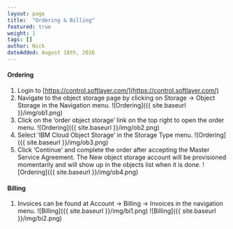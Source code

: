 ```yaml
---
layout: page
title:  "Ordering & Billing"
featured: true
weight: 1
tags: []
author: Nick
dateAdded: August 18th, 2016
---
```



#### Ordering 

1. Login to [https://control.softlayer.com/](https://control.softlayer.com/)
2. Navigate to the object storage page by clicking on Storage -> Object Storage in the Navigation menu. 
    ![Ordering]({{ site.baseurl }}/img/ob1.png)
3. Click on the ‘order object storage’ link on the top right to open the order menu.
    ![Ordering]({{ site.baseurl }}/img/ob2.png)
4. Select ‘IBM Cloud Object Storage’ in the Storage Type menu.
    ![Ordering]({{ site.baseurl }}/img/ob3.png)
5. Click ‘Continue’ and complete the order after accepting the Master Service Agreement. The New object storage account will be provisioned momentarily and will show up in the objects list when it is done.
    ![Ordering]({{ site.baseurl }}/img/ob4.png)

#### Billing
1. Invoices can be found at Account -> Billing -> Invoices in the navigation menu.
    ![Billing]({{ site.baseurl }}/img/bi1.png)
    ![Billing]({{ site.baseurl }}/img/bi2.png)



